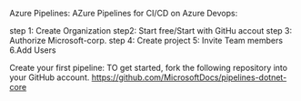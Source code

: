 Azure Pipelines: 
AZure Pipelines for CI/CD on Azure Devops:

step 1: Create Organization
step2: Start free/Start with GitHu accout
step 3: Authorize Microsoft-corp.
step 4: Create project
5: Invite Team members
6.Add Users

Create your first pipeline:
TO get started, fork the following repository into your GitHub account.
https://github.com/MicrosoftDocs/pipelines-dotnet-core
